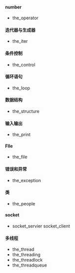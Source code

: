 #### number
- the_operator

#### 迭代器与生成器 
- the_iter

#### 条件控制 
- the_control

#### 循环语句 
- the_loop

#### 数据结构 
- the_structure

#### 输入输出
- the_print

#### FIle
- the_file

#### 错误和异常
- the_exception

#### 类
- the_people

#### socket
- socket_servier socket_client

#### 多线程
- the_thread
- the_threading
- the_threadlock
- the_threadqueue
